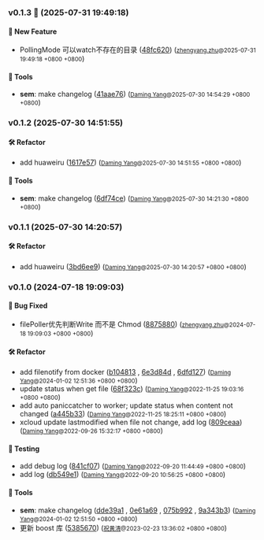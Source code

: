 ### v0.1.3 🌈 (2025-07-31 19:49:18)

#### 🚀  New Feature
  * PollingMode 可以watch不存在的目录 ([48fc620](https://github.com/sandwich-go/xconf-providers/commit/48fc6205f4d9d1902f8c73e90759725c4250591e)) (<small>[zhengyang.zhu](zhengyang.zhu@centurygame.com)@2025-07-31 19:49:18 &#43;0800 &#43;0800</small>)

#### 🤖  Tools
  * **sem**: make changelog ([41aae76](https://github.com/sandwich-go/xconf-providers/commit/41aae76dfba2161363644e62037246ba992b7907)) (<small>[Daming Yang](daming.yang@centurygame.com)@2025-07-30 14:54:29 &#43;0800 &#43;0800</small>)

### v0.1.2 (2025-07-30 14:51:55)

#### 🛠  Refactor
  * add huaweiru ([1617e57](https://github.com/sandwich-go/xconf-providers/commit/1617e5708248bb680716cd39356b0aa201c43e68)) (<small>[Daming Yang](daming.yang@centurygame.com)@2025-07-30 14:51:55 &#43;0800 &#43;0800</small>)

#### 🤖  Tools
  * **sem**: make changelog ([6df74ce](https://github.com/sandwich-go/xconf-providers/commit/6df74ce3ad196c1788f5d569111ccd77015bfcae)) (<small>[Daming Yang](daming.yang@centurygame.com)@2025-07-30 14:21:30 &#43;0800 &#43;0800</small>)

### v0.1.1 (2025-07-30 14:20:57)

#### 🛠  Refactor
  * add huaweiru ([3bd6ee9](https://github.com/sandwich-go/xconf-providers/commit/3bd6ee9c9c4254651bdcd3d427082ce8f20000ca)) (<small>[Daming Yang](daming.yang@centurygame.com)@2025-07-30 14:20:57 &#43;0800 &#43;0800</small>)

### v0.1.0 (2024-07-18 19:09:03)

#### 🐛  Bug Fixed
  * filePoller优先判断Write 而不是 Chmod ([8875880](https://github.com/sandwich-go/xconf-providers/commit/8875880d26cb0ff427be54a8b430e37fca96f6d5)) (<small>[zhengyang.zhu](zhengyang.zhu@centurygame.com)@2024-07-18 19:09:03 &#43;0800 &#43;0800</small>)

#### 🛠  Refactor
  * add filenotify from docker ([b104813](https://github.com/sandwich-go/xconf-providers/commit/b104813ac54c3f7e05bb5024081d27a73b42d4c2) , [6e3d84d](https://github.com/sandwich-go/xconf-providers/commit/6e3d84d0f4784a147c7eb1ffdb228714d2e60159) , [6dfd127](https://github.com/sandwich-go/xconf-providers/commit/6dfd127eea032ea0761e4aa7c6086c5ddca91766)) (<small>[Daming Yang](daming.yang@centurygame.com)@2024-01-02 12:51:36 &#43;0800 &#43;0800</small>)
  * update status when get file ([68f323c](https://github.com/sandwich-go/xconf-providers/commit/68f323cfb7565022d7a04fbf027d191e1dbfae22)) (<small>[Daming Yang](daming.yang@centurygame.com)@2022-11-25 19:03:16 &#43;0800 &#43;0800</small>)
  * add auto paniccatcher to worker; update status when content not changed ([a445b33](https://github.com/sandwich-go/xconf-providers/commit/a445b33cc1ea2ce07298481d8571174730f1c078)) (<small>[Daming Yang](daming.yang@centurygame.com)@2022-11-25 18:25:11 &#43;0800 &#43;0800</small>)
  * xcloud update lastmodified when file not change, add log ([809ceaa](https://github.com/sandwich-go/xconf-providers/commit/809ceaa5f4c7c99ad644f6f97034a00aeaf05ce6)) (<small>[Daming Yang](daming.yang@centurygame.com)@2022-09-26 15:32:17 &#43;0800 &#43;0800</small>)

#### 🧪  Testing
  * add debug log ([841cf07](https://github.com/sandwich-go/xconf-providers/commit/841cf070f2c4d0e4f9c07da8938b4779762785bd)) (<small>[Daming Yang](daming.yang@centurygame.com)@2022-09-20 11:44:49 &#43;0800 &#43;0800</small>)
  * add log ([db549e1](https://github.com/sandwich-go/xconf-providers/commit/db549e14c823e7ef54128d164534bff69d29e5f9)) (<small>[Daming Yang](daming.yang@centurygame.com)@2022-09-20 10:56:25 &#43;0800 &#43;0800</small>)

#### 🤖  Tools
  * **sem**: make changelog ([dde39a1](https://github.com/sandwich-go/xconf-providers/commit/dde39a1b4ba2f7605d4274e032b34c770bf875e0) , [0e61a69](https://github.com/sandwich-go/xconf-providers/commit/0e61a694a2c408b8899cba5ca6edc39ebd1cc647) , [075b992](https://github.com/sandwich-go/xconf-providers/commit/075b992fcdc93fa5411127b9805f192da92c1510) , [9a343b3](https://github.com/sandwich-go/xconf-providers/commit/9a343b3a6cecdc2629c3fca464725574ae575e93)) (<small>[Daming Yang](daming.yang@centurygame.com)@2024-01-02 12:51:50 &#43;0800 &#43;0800</small>)
  * 更新 boost 库 ([5385670](https://github.com/sandwich-go/xconf-providers/commit/5385670a1c9c8bad2ddcff690e0d8208eed34f24)) (<small>[祝黄清](huangqing.zhu@centurygame.com)@2023-02-23 13:36:02 &#43;0800 &#43;0800</small>)



